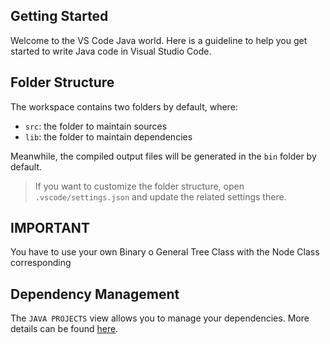 ## Getting Started

Welcome to the VS Code Java world. Here is a guideline to help you get started to write Java code in Visual Studio Code.

## Folder Structure

The workspace contains two folders by default, where:

- `src`: the folder to maintain sources
- `lib`: the folder to maintain dependencies

Meanwhile, the compiled output files will be generated in the `bin` folder by default.

> If you want to customize the folder structure, open `.vscode/settings.json` and update the related settings there.

## IMPORTANT

You have to use your own Binary o General Tree Class with the Node Class corresponding

## Dependency Management

The `JAVA PROJECTS` view allows you to manage your dependencies. More details can be found [here](https://github.com/microsoft/vscode-java-dependency#manage-dependencies).
